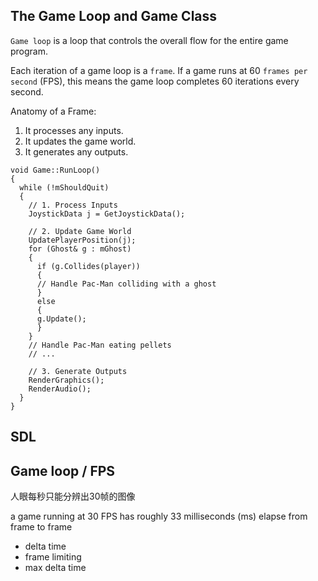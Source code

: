 

## The Game Loop and Game Class

`Game loop` is a loop that controls the
overall flow for the entire game program.


Each iteration of a game loop is a `frame`. 
If a game runs at 60 `frames per second` (FPS),  this
means the game loop completes 60 iterations every second.

Anatomy of a Frame:
1. It processes any inputs.
2. It updates the game world.
3. It generates any outputs.
```
void Game::RunLoop()
{
  while (!mShouldQuit)
  {
    // 1. Process Inputs
    JoystickData j = GetJoystickData();

    // 2. Update Game World
    UpdatePlayerPosition(j);
    for (Ghost& g : mGhost)
    {
      if (g.Collides(player))
      {
      // Handle Pac-Man colliding with a ghost
      }
      else
      {
      g.Update();
      }
    }
    // Handle Pac-Man eating pellets
    // ...
    
    // 3. Generate Outputs
    RenderGraphics();
    RenderAudio();
  }
}
```

## SDL 



## Game loop / FPS
人眼每秒只能分辨出30帧的图像

a game running at 30 FPS has roughly 33 milliseconds (ms) elapse from frame to frame


- delta time
- frame limiting
- max delta time



